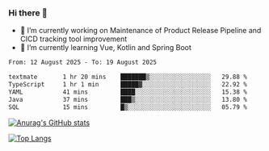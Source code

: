 ### Hi there 👋

- 🔭 I’m currently working on Maintenance of Product Release Pipeline and CICD tracking tool improvement
- 🌱 I’m currently learning Vue, Kotlin and Spring Boot

<!--START_SECTION:waka-->

```txt
From: 12 August 2025 - To: 19 August 2025

textmate       1 hr 20 mins    ███████▒░░░░░░░░░░░░░░░░░   29.88 %
TypeScript     1 hr 1 min      █████▓░░░░░░░░░░░░░░░░░░░   22.92 %
YAML           41 mins         ████░░░░░░░░░░░░░░░░░░░░░   15.38 %
Java           37 mins         ███▒░░░░░░░░░░░░░░░░░░░░░   13.80 %
SQL            15 mins         █▒░░░░░░░░░░░░░░░░░░░░░░░   05.79 %
```

<!--END_SECTION:waka-->

[![Anurag's GitHub stats](https://github-readme-stats.vercel.app/api?username=yunhao981&show_icons=true&theme=solarized-dark)](https://github.com/anuraghazra/github-readme-stats)

[![Top Langs](https://github-readme-stats.vercel.app/api/top-langs/?username=yunhao981&theme=solarized-dark&layout=compact)](https://github.com/anuraghazra/github-readme-stats)

<!--
**yunhao981/yunhao981** is a ✨ _special_ ✨ repository because its `README.md` (this file) appears on your GitHub profile.

Here are some ideas to get you started:

- 🔭 I’m currently working on Maintenance of Release Pipeline and CICD tracking tool improvement
- 🌱 I’m currently learning Vue, Kotlin and Spring Boot
- 👯 I’m looking to collaborate on ...
- 🤔 I’m looking for help with ...
- 💬 Ask me about ...
- 📫 How to reach me: ...
- 😄 Pronouns: ...
- ⚡ Fun fact: ...
-->


